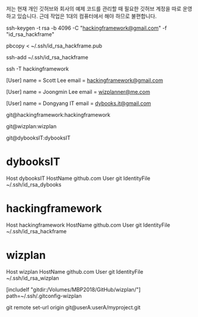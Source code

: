 저는 현재 개인 깃허브와 회사의 예제 코드를 관리할 때 필요한 깃허브 계정을 따로 운영하고 있습니다. 근데 작업은 1대의 컴퓨터에서 해야 하므로 불편합니다.

ssh-keygen -t rsa -b 4096 -C "hackingframework@gmail.com" -f "id_rsa_hackframe"

pbcopy < ~/.ssh/id_rsa_hackframe.pub

ssh-add ~/.ssh/id_rsa_hackframe

ssh -T hackingframework


[User]
        name = Scott Lee
        email = hackingframework@gmail.com

[User]
        name = Joongmin Lee
        email = wizplanner@me.com

[User]
        name = Dongyang IT
        email = dybooks.it@gmail.com

git@hackingframework:hackingframework

git@wizplan:wizplan

git@dybooksIT:dybooksIT

# dybooksIT
Host dybooksIT
    HostName github.com
    User git
    IdentityFile ~/.ssh/id_rsa_dybooks

# hackingframework
Host hackingframework
    HostName github.com
    User git
    IdentityFile ~/.ssh/id_rsa_hackframe

# wizplan
Host wizplan
    HostName github.com
    User git
    IdentityFile ~/.ssh/id_rsa_wizplan

[includeIf "gitdir:/Volumes/MBP2018/GitHub/wizplan/"]
         path=~/.ssh/.gitconfig-wizplan

git remote set-url origin git@userA:userA/myproject.git